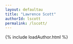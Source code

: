 ```yaml
---
layout: defaultau
title: "Lawrence Scott"
authorId: lscott
permalink: /lscott/
---
```

{% include loadAuthor.html %}
<script>
    $(document).ready(function(){
        showAuthorBio('{{ page.authorId }}');
   });
</script>